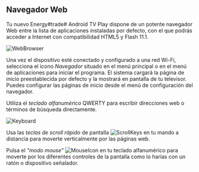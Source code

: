 ## Navegador Web

Tu nuevo Energy#trade# Android TV Play dispone de un potente navegador Web entre la lista de aplicaciones instaladas por defecto, con el que podrás acceder a Internet con compatibilidad HTML5 y Flash 11.1.

![WebBrowser](http://static.energysistem.com/images/manuals/42162/5502a943858ca.jpg)

Una vez el dispositivo esté conectado y configurado a una red Wi-Fi, selecciona el icono *Navegador* situado en el menú principal o en el menú de aplicaciones para iniciar el programa. El sistema cargará la página de inicio preestablecida por defecto y la mostrará en pantalla de tu televisor. Puedes configurar las páginas de inicio desde el menú de configuración del navegador.

Utiliza el *teclado alfanumérico* QWERTY para escribir direcciones web o términos de búsqueda directamente.

![Keyboard](http://static.energysistem.com/images/manuals/42162/5502a99eea5de.jpg)

Usa las *teclas de scroll rápido* de pantalla ![ScrollKeys](http://static.energysistem.com/images/manuals/42162/550086f482e43.jpg) en tu mando a distancia para moverte verticalmente por las páginas web.

Pulsa el *"modo mouse"* ![MouseIcon](http://static.energysistem.com/images/manuals/42162/55008780a55de.jpg) en tu teclado alfanumérico para moverte por los diferentes controles de la pantalla como lo harías con un ratón o dispositivo señalador.


